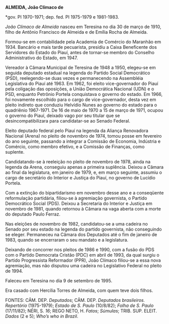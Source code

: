 **ALMEIDA, João Clímaco de**

\*gov. PI 1970-1971; dep. fed. PI 1975-1979 e 1981-1983.

*João Clímaco de Almeida* nasceu em Teresina no dia 30 de março de 1910,
filho de Antônio Francisco de Almeida e de Emília Rocha de Almeida.

Formou-se em contabilidade pela Academia de Comércio do Maranhão em
1934. Bancário e mais tarde pecuarista, presidiu a Caixa Beneficente dos
Servidores do Estado do Piauí, antes de tornar-se membro do Conselho
Administrativo do Estado, em 1947.

Vereador à Câmara Municipal de Teresina de 1948 a 1950, elegeu-se em
seguida deputado estadual na legenda do Partido Social Democrático
(PSD), reelegendo-se duas vezes e permanecendo na Assembléia Legislativa
do Piauí até 1963. Em 1962, foi eleito vice-governador do Piauí pela
coligação das oposições, a União Democrática Nacional (UDN) e o PSD,
enquanto Petrônio Portela conquistava o governo do estado. Em 1966, foi
novamente escolhido para o cargo de vice-governador, desta vez em pleito
indireto que conduziu Helvídio Nunes ao governo do estado para o
quadriênio 1967-1971. De 16 de maio de 1970 a 15 de março de 1971,
ocupou o governo do Piauí, deixado vago por seu titular que se
desincompatibilizara para candidatar-se ao Senado Federal.

Eleito deputado federal pelo Piauí na legenda da Aliança Renovadora
Nacional (Arena) no pleito de novembro de 1974, tomou posse em fevereiro
do ano seguinte, passando a integrar a Comissão de Economia, Indústria e
Comércio, como membro efetivo, e a Comissão de Finanças, como suplente.

Candidatando-se à reeleição no pleito de novembro de 1978, ainda na
legenda da Arena, conseguiu apenas a primeira suplência. Deixou a Câmara
ao final da legislatura, em janeiro de 1979, e, em março seguinte,
assumiu o cargo de secretário do Interior e Justiça do Piauí, no governo
de Lucídio Portela.

Com a extinção do bipartidarismo em novembro desse ano e a conseqüente
reformulação partidária, filiou-se à agremiação governista, o Partido
Democrático Social (PDS). Deixou a Secretaria do Interior e Justiça em
novembro de 1981, quando retornou à Câmara na vaga aberta com a morte do
deputado Paulo Ferraz.

Nas eleições de novembro de 1982, candidatou-se a uma cadeira no Senado
por seu estado na legenda do partido governista, não conseguindo se
eleger. Permaneceu na Câmara dos Deputados até o fim de janeiro de 1983,
quando se encerraram o seu mandato e a legislatura.

Deixando de concorrer nos pleitos de 1986 e 1990, com a fusão do PDS com
o Partido Democrata Cristão (PDC) em abril de 1993, da qual surgiu o
Partido Progressista Reformador (PPR), João Clímaco filiou-se a essa
nova agremiação, mas não disputou uma cadeira no Legislativo Federal no
pleito de 1994.

Faleceu em Teresina no dia 9 de setembro de 1995.

Era casado com Hercília Torres de Almeida, com quem teve dois filhos.



FONTES: CÂM. DEP. *Deputados*; CÂM. DEP. *Deputados brasileiros.
Repertório* (1975-1979); *Estado de S. Paulo* (10/8/82); *Folha de S.
Paulo* (17/11/82); NÉRI, S. *16*; REGO NETO, H. *Fatos*; *Súmulas*;
TRIB. SUP. ELEIT. *Dados* (2 e 5); *Who’s who in Brazil*.
